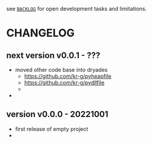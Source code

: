 
see [`BACKLOG`](./BACKLOG.md)
for open development tasks and limitations.


# CHANGELOG


## next version v0.0.1 - ???

- moved other code base into dryades
  - https://github.com/kr-g/pyheapfile
  - https://github.com/kr-g/pydllfile
  -
-

## version v0.0.0 - 20221001

- first release of empty project 
- 
